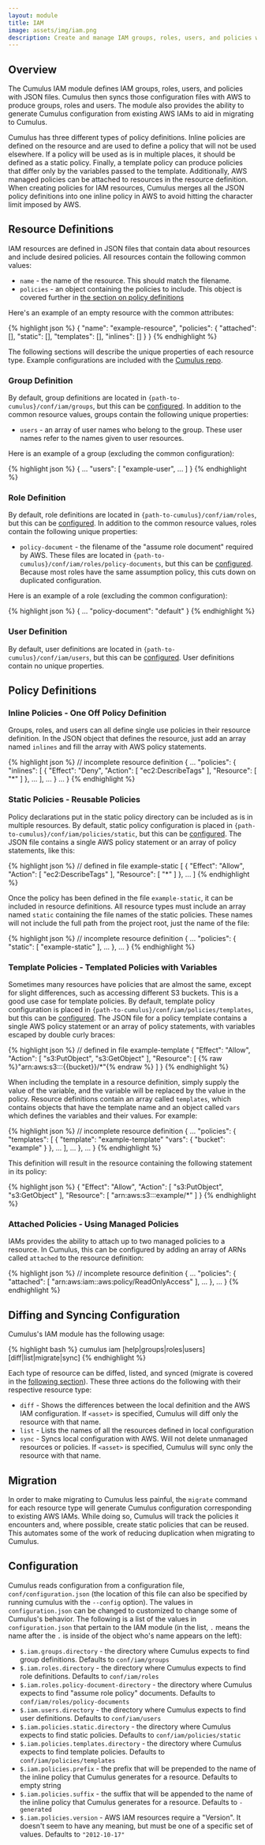 ```yaml
---
layout: module
title: IAM
image: assets/img/iam.png
description: Create and manage IAM groups, roles, users, and policies with configuration.
---
```

Overview
--------

The Cumulus IAM module defines IAM groups, roles, users, and policies with JSON files. Cumulus then syncs those configuration files with AWS to produce groups, roles and users. The module also provides the ability to generate Cumulus configuration from existing AWS IAMs to aid in migrating to Cumulus.

Cumulus has three different types of policy definitions. Inline policies are defined on the resource and are used to define a policy that will not be used elsewhere. If a policy will be used as is in multiple places, it should be defined as a static policy. Finally, a template policy can produce policies that differ only by the variables passed to the template. Additionally, AWS managed policies can be attached to resources in the resource definition. When creating policies for IAM resources, Cumulus merges all the JSON policy definitions into one inline policy in AWS to avoid hitting the character limit imposed by AWS.

Resource Definitions
--------------------

IAM resources are defined in JSON files that contain data about resources and include desired policies. All resources contain the following common values:

* `name`     - the name of the resource. This should match the filename.
* `policies` - an object containing the policies to include. This object is covered further in [the section on policy definitions](#policy-definitions)

Here's an example of an empty resource with the common attributes:

{% highlight json %}
{
  "name": "example-resource",
  "policies": {
    "attached": [],
    "static": [],
    "templates": [],
    "inlines": []
  }
}
{% endhighlight %}

The following sections will describe the unique properties of each resource type. Example configurations are included with the [Cumulus repo](https://github.com/lucidsoftware/cumulus).

### Group Definition

By default, group definitions are located in `{path-to-cumulus}/conf/iam/groups`, but this can be [configured](#configuration). In addition to the common resource values, groups contain the following unique properties:

* `users` - an array of user names who belong to the group. These user names refer to the names given to user resources.

Here is an example of a group (excluding the common configuration):

{% highlight json %}
{
  ...
  "users": [
    "example-user",
    ...
  ]
}
{% endhighlight %}

### Role Definition

By default, role definitions are located in `{path-to-cumulus}/conf/iam/roles`, but this can be [configured](#configuration). In addition to the common resource values, roles contain the following unique properties:

* `policy-document` - the filename of the "assume role document" required by AWS. These files are located in `{path-to-cumulus}/conf/iam/roles/policy-documents`, but this can be [configured](#configuration). Because most roles have the same assumption policy, this cuts down on duplicated configuration.

Here is an example of a role (excluding the common configuration):

{% highlight json %}
{
  ...
  "policy-document": "default"
}
{% endhighlight %}

### User Definition

By default, user definitions are located in `{path-to-cumulus}/conf/iam/users`, but this can be [configured](#configuration). User definitions contain no unique properties.

Policy Definitions
--------

### Inline Policies - One Off Policy Definition

Groups, roles, and users can all define single use policies in their resource definition. In the JSON object that defines the resource, just add an array named `inlines` and fill the array with AWS policy statements.

{% highlight json %}
// incomplete resource definition
{
  ...
  "policies": {
    "inlines": [
      {
        "Effect": "Deny",
        "Action": [
          "ec2:DescribeTags"
        ],
        "Resource": [
          "*"
        ]
      },
      ...
    ],
    ...
  }
  ...
}
{% endhighlight %}

### Static Policies - Reusable Policies

Policy declarations put in the static policy directory can be included as is in multiple resources. By default, static policy configuration is placed in `{path-to-cumulus}/conf/iam/policies/static`, but this can be [configured](#configuration). The JSON file contains a single AWS policy statement or an array of policy statements, like this:

{% highlight json %}
// defined in file example-static
[
  {
    "Effect": "Allow",
    "Action": [
      "ec2:DescribeTags"
    ],
    "Resource": [
      "*"
    ]
  },
  ...
]
{% endhighlight %}

Once the policy has been defined in the file `example-static`, it can be included in resource definitions. All resource types must include an array named `static` containing the file names of the static policies. These names will not include the full path from the project root, just the name of the file:

{% highlight json %}
// incomplete resource definition
{
  ...
  "policies": {
    "static": [
      "example-static"
    ],
    ...
  },
  ...
}
{% endhighlight %}

### Template Policies - Templated Policies with Variables

Sometimes many resources have policies that are almost the same, except for slight differences, such as accessing different S3 buckets. This is a good use case for template policies. By default, template policy configuration is placed in `{path-to-cumulus}/conf/iam/policies/templates`, but this can be [configured](#configuration). The JSON file for a policy template contains a single AWS policy statement or an array of policy statements, with variables escaped by double curly braces:

{% highlight json %}
// defined in file example-template
{
  "Effect": "Allow",
  "Action": [
    "s3:PutObject",
    "s3:GetObject"
  ],
  "Resource": [
    {% raw %}"arn:aws:s3:::{{bucket}}/*"{% endraw %}
  ]
}
{% endhighlight %}

When including the template in a resource definition, simply supply the value of the variable, and the variable will be replaced by the value in the policy. Resource definitions contain an array called `templates`, which contains objects that have the template name and an object called `vars` which defines the variables and their values. For example:

{% highlight json %}
// incomplete resource definition
{
  ...
  "policies": {
    "templates": [
      {
        "template": "example-template"
        "vars": {
          "bucket": "example"
        }
      },
      ...
    ],
    ...
  },
  ...
}
{% endhighlight %}

This definition will result in the resource containing the following statement in its policy:

{% highlight json %}
{
  "Effect": "Allow",
  "Action": [
    "s3:PutObject",
    "s3:GetObject"
  ],
  "Resource": [
    "arn:aws:s3:::example/*"
  ]
}
{% endhighlight %}

### Attached Policies - Using Managed Policies

IAMs provides the ability to attach up to two managed policies to a resource. In Cumulus, this can be configured by adding an array of ARNs called `attached` to the resource definition:

{% highlight json %}
// incomplete resource definition
{
  ...
  "policies": {
    "attached": [
      "arn:aws:iam::aws:policy/ReadOnlyAccess"
    ],
    ...
  },
  ...
}
{% endhighlight %}


Diffing and Syncing Configuration
---------------------------------

Cumulus's IAM module has the following usage:

{% highlight bash %}
cumulus iam [help|groups|roles|users] [diff|list|migrate|sync] <asset>
{% endhighlight %}

Each type of resource can be diffed, listed, and synced (migrate is covered in the [following section](#migration)). These three actions do the following with their respective resource type:

* `diff` - Shows the differences between the local definition and the AWS IAM configuration. If `<asset>` is specified, Cumulus will diff only the resource with that name.
* `list` - Lists the names of all the resources defined in local configuration
* `sync` - Syncs local configuration with AWS. Will not delete unmanaged resources or policies. If `<asset>` is specified, Cumulus will sync only the resource with that name.

Migration
---------

In order to make migrating to Cumulus less painful, the `migrate` command for each resource type will generate Cumulus configuration corresponding to existing AWS IAMs. While doing so, Cumulus will track the policies it encounters and, where possible, create static policies that can be reused. This automates some of the work of reducing duplication when migrating to Cumulus.

Configuration
-------------

Cumulus reads configuration from a configuration file, `conf/configuration.json` (the location of this file can also be specified by running cumulus with the `--config` option). The values in `configuration.json` can be changed to customized to change some of Cumulus's behavior. The following is a list of the values in `configuration.json` that pertain to the IAM module (in the list, `.` means the name after the `.` is inside of the object who's name appears on the left):

* `$.iam.groups.directory` - the directory where Cumulus expects to find group definitions. Defaults to `conf/iam/groups`
* `$.iam.roles.directory` - the directory where Cumulus expects to find role definitions. Defaults to `conf/iam/roles`
* `$.iam.roles.policy-document-directory` - the directory where Cumulus expects to find "assume role policy" documents. Defaults to `conf/iam/roles/policy-documents`
* `$.iam.users.directory` - the directory where Cumulus expects to find user definitions. Defaults to `conf/iam/users`
* `$.iam.policies.static.directory` - the directory where Cumulus expects to find static policies. Defaults to `conf/iam/policies/static`
* `$.iam.policies.templates.directory` - the directory where Cumulus expects to find template policies. Defaults to `conf/iam/policies/templates`
* `$.iam.policies.prefix` - the prefix that will be prepended to the name of the inline policy that Cumulus generates for a resource. Defaults to empty string
* `$.iam.policies.suffix` - the suffix that will be appended to the name of the inline policy that Cumulus generates for a resource. Defaults to `-generated`
* `$.iam.policies.version` - AWS IAM resources require a "Version". It doesn't seem to have any meaning, but must be one of a specific set of values. Defaults to `"2012-10-17"`
